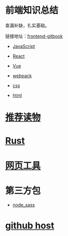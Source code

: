 # 前端知识总结

查漏补缺，扎实基础。

链接地址：[frontend-gitbook](https://yujiaming890321.github.io/frontend-gitbook/)

- [JavaScript](js/javascript/index.md)

- [React](js/react/react.md)

- [Vue](js/vue/vue.md)

- [webpack](js/build-tools/webpack.md)

- [css](css/css.md)

- [html](html/html.md)

# [推荐读物](recommend/recommend.md)

# [Rust](rust/rust.md)

# [网页工具](web-tools/web-tools.md)

# 第三方包

- [node_sass](package/node_sass.md)

# [github host](https://raw.hellogithub.com/hosts)
